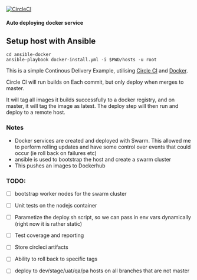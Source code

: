 [![CircleCI](https://circleci.com/gh/WesleyCharlesBlake/Test101.svg?style=svg)](https://circleci.com/gh/WesleyCharlesBlake/Test101)

#### Auto deploying docker service


## Setup host with Ansible

```
cd ansible-docker 
ansible-playbook docker-install.yml -i $PWD/hosts -u root
```

This is a simple Continous Delivery Example, utilising [Circle CI](https://circleci.com) and [Docker](https://www.docker.com/).

Circle CI will run builds on Each commit, but only deploy when merges to master.

It will tag all images it builds successfully to a docker registry, and on master, it will tag the image as latest. The deploy step will then run and deploy to a remote host. 

### Notes

- Docker services are created and deployed with Swarm. This allowed me to perform rolling updates and have some control over events that could occur (ie roll back on failures etc)
- ansible is used to bootstrap the host and create a swarm cluster
- This pushes an images to Dockerhub

### TODO:
- [ ] bootstrap worker nodes for the swarm cluster
- [ ] Unit tests on the nodejs container
- [ ] Parametize the deploy.sh script, so we can pass in env vars dynamically (right now it is rather static)
- [ ] Test coverage and reporting
- [ ] Store circleci artifacts
- [ ] Ability to roll back to specific tags
- [ ] deploy to dev/stage/uat/qa/pa hosts on all branches that are not master
 
